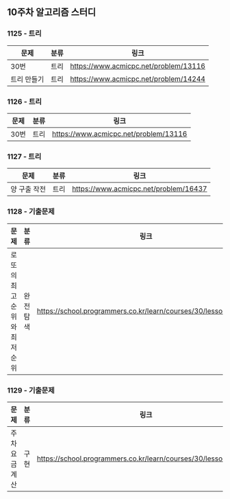 ## 10주차 알고리즘 스터디  


### 1125 - 트리

| 문제     | 분류 | 링크                                    |
|--------|----|---------------------------------------|
| 30번    | 트리 | https://www.acmicpc.net/problem/13116 |
| 트리 만들기 | 트리 | https://www.acmicpc.net/problem/14244 |

### 1126 - 트리

| 문제     | 분류 | 링크                                    |
|--------|----|---------------------------------------|
| 30번    | 트리 | https://www.acmicpc.net/problem/13116 |

### 1127 - 트리

| 문제      | 분류 | 링크                                    |
|---------|----|---------------------------------------|
| 양 구출 작전 | 트리 | https://www.acmicpc.net/problem/16437 |

### 1128 - 기출문제

| 문제               | 분류   | 링크                                                              |
|------------------|------|-----------------------------------------------------------------|
| 로또의 최고 순위와 최저 순위 | 완전탐색 | https://school.programmers.co.kr/learn/courses/30/lessons/77484 |

### 1129 - 기출문제

| 문제       | 분류 | 링크                                                              |
|----------|----|-----------------------------------------------------------------|
| 주차 요금 계산 | 구현 | https://school.programmers.co.kr/learn/courses/30/lessons/92341 |

